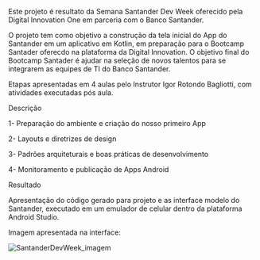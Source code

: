 Este projeto é resultato da Semana Santander Dev Week oferecido pela Digital Innovation One em parceria com o Banco Santander.

O projeto tem como objetivo a construção da tela inicial do App do Santander em um aplicativo em Kotlin, em preparação para o Bootcamp Santader oferecdo na plataforma da Digital Innovation. O objetivo final do Bootcamp Santader é ajudar na seleção de novos talentos para se integrarem as equipes de TI do Banco Santander.


Etapas apresentadas em 4 aulas pelo Instrutor Igor Rotondo Bagliotti, com atividades executadas pós aula.

Descrição

1- Preparação do ambiente e criação do nosso primeiro App

2- Layouts e diretrizes de design

3- Padrões arquiteturais e boas práticas de desenvolvimento

4- Monitoramento e publicação de Apps Android

Resultado

Apresentação do código gerado para projeto e as interface modelo do Santander, executado em um emulador de celular dentro da plataforma Android Studio.

Imagem apresentada na interface:

![SantanderDevWeek_imagem](https://user-images.githubusercontent.com/55455808/120423036-fd012a00-c33f-11eb-88b0-97ef446f7230.png)
